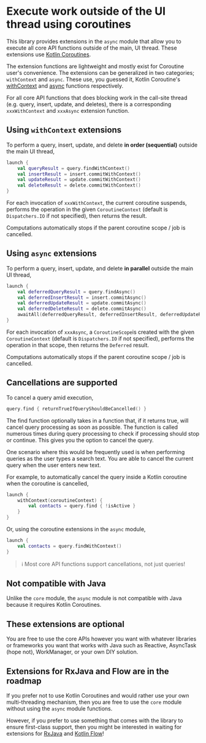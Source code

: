 # Execute work outside of the UI thread using coroutines

This library provides extensions in the `async` module that allow you to execute all core API 
functions outside of the main, UI thread. These extensions use [Kotlin Coroutines][coroutines].

The extension functions are lightweight and mostly exist for Coroutine user's convenience. The 
extensions can be generalized in two categories; `withContext` and `async`. These use, you guessed
it, Kotlin Coroutine's [withContext][with-context] and [async][async] functions respectively.

For all core API functions that does blocking work in the call-site thread (e.g. query, insert,
update, and deletes), there is a corresponding `xxxWithContext` and `xxxAsync` extension function.

## Using `withContext` extensions

To perform a query, insert, update, and delete **in order (sequential)** outside the main UI thread,

```kotlin
launch {
    val queryResult = query.findWithContext()
    val insertResult = insert.commitWithContext()
    val updateResult = update.commitWithContext()
    val deleteResult = delete.commitWithContext()
}
```

For each invocation of `xxxWithContext`, the current coroutine suspends, performs the operation in 
the given `CoroutineContext` (default is `Dispatchers.IO` if not specified), then returns the
result.

Computations automatically stops if the parent coroutine scope / job is cancelled.

## Using `async` extensions

To perform a query, insert, update, and delete **in parallel** outside the main UI thread,

```kotlin
launch {
    val deferredQueryResult = query.findAsync()
    val deferredInsertResult = insert.commitAsync()
    val deferredUpdateResult = update.commitAsync()
    val deferredDeleteResult = delete.commitAsync()
    awaitAll(deferredQueryResult, deferredInsertResult, deferredUpdateResult, deferredDeleteResult)
}
```

For each invocation of `xxxAsync`, a `CoroutineScope`is created  with the given `CoroutineContext`
(default is `Dispatchers.IO` if not specified), performs the operation in that scope, then returns 
the `Deferred` result.

Computations automatically stops if the parent coroutine scope / job is cancelled.

## Cancellations are supported

To cancel a query amid execution,

```kotlin
query.find { returnTrueIfQueryShouldBeCancelled() }
```

The find function optionally takes in a function that, if it returns true, will cancel query
processing as soon as possible. The function is called numerous times during query processing to
check if processing should stop or continue. This gives you the option to cancel the query.

One scenario where this would be frequently used is when performing queries as the user types a 
search text. You are able to cancel the current query when the user enters new text.

For example, to automatically cancel the query inside a Kotlin coroutine when the coroutine is
cancelled,

```kotlin
launch {
    withContext(coroutineContext) {
        val contacts = query.find { !isActive }
    }
}
```

Or, using the coroutine extensions in the `async` module,

```kotlin
launch {
    val contacts = query.findWithContext()
}
```

> ℹ️ Most core API functions support cancellations, not just queries!

## Not compatible with Java

Unlike the `core` module, the `async` module is not compatible with Java because it requires Kotlin
Coroutines.

## These extensions are optional

You are free to use the core APIs however you want with whatever libraries or frameworks you want 
that works with Java such as Reactive, AsyncTask (hope not), WorkManager, or your own DIY solution.

## Extensions for RxJava and Flow are in the roadmap

If you prefer not to use Kotlin Coroutines and would rather use your own multi-threading mechanism, 
then you are free to use the `core` module without using the `async` module functions.

However, if you prefer to use something that comes with the library to ensure first-class support,
then you might be interested in waiting for extensions for [RxJava][rx] and [Kotlin Flow][flow]!

[coroutines]: https://kotlinlang.org./../coroutines-overview.html
[with-context]: https://kotlin.github.io/kotlinx.coroutines/kotlinx-coroutines-core/kotlinx.coroutines/with-context.html
[async]: https://kotlin.github.io/kotlinx.coroutines/kotlinx-coroutines-core/kotlinx.coroutines/async.html
[flow]: https://github.com/vestrel00/contacts-android/milestone/8
[rx]: https://github.com/vestrel00/contacts-android/milestone/9